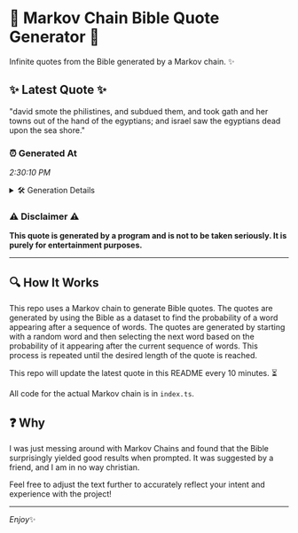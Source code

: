 # 📖 Markov Chain Bible Quote Generator 📖

Infinite quotes from the Bible generated by a Markov chain. ✨

## ✨ Latest Quote ✨
"david smote the philistines, and subdued them, and took gath and her towns out of the hand of the egyptians; and israel saw the egyptians dead upon the sea shore."

### ⏰ Generated At
*2:30:10 PM*

<details>
    <summary>🛠️ Generation Details</summary>
    <p>
        <strong>🌱 Seed:</strong> david<br>
        <strong>🔄 Iterations:</strong> 29<br>
        <strong>📜 Context History:</strong><br>[ david ]: smote<br>[ david, smote ]: the<br>[ david, smote, the ]: philistines,<br>[ david, smote, the, philistines, ]: and<br>[ david, smote, the, philistines,, and ]: subdued<br>[ david, smote, the, philistines,, and, subdued ]: them,<br>[ smote, the, philistines,, and, subdued, them, ]: and<br>[ the, philistines,, and, subdued, them,, and ]: took<br>[ philistines,, and, subdued, them,, and, took ]: gath<br>[ and, subdued, them,, and, took, gath ]: and<br>[ subdued, them,, and, took, gath, and ]: her<br>[ them,, and, took, gath, and, her ]: towns<br>[ and, took, gath, and, her, towns ]: out<br>[ took, gath, and, her, towns, out ]: of<br>[ gath, and, her, towns, out, of ]: the<br>[ and, her, towns, out, of, the ]: hand<br>[ her, towns, out, of, the, hand ]: of<br>[ towns, out, of, the, hand, of ]: the<br>[ out, of, the, hand, of, the ]: egyptians;<br>[ of, the, hand, of, the, egyptians; ]: and<br>[ the, hand, of, the, egyptians;, and ]: israel<br>[ hand, of, the, egyptians;, and, israel ]: saw<br>[ of, the, egyptians;, and, israel, saw ]: the<br>[ the, egyptians;, and, israel, saw, the ]: egyptians<br>[ egyptians;, and, israel, saw, the, egyptians ]: dead<br>[ and, israel, saw, the, egyptians, dead ]: upon<br>[ israel, saw, the, egyptians, dead, upon ]: the<br>[ saw, the, egyptians, dead, upon, the ]: sea<br>[ the, egyptians, dead, upon, the, sea ]: shore.<br>
    </p>
</details>

### ⚠️ Disclaimer ⚠️
**This quote is generated by a program and is not to be taken seriously. It is purely for entertainment purposes.**

---

## 🔍 How It Works

This repo uses a Markov chain to generate Bible quotes. The quotes are generated by using the Bible as a dataset to find the probability of a word appearing after a sequence of words. The quotes are generated by starting with a random word and then selecting the next word based on the probability of it appearing after the current sequence of words. This process is repeated until the desired length of the quote is reached.

This repo will update the latest quote in this README every 10 minutes. ⏳

All code for the actual Markov chain is in `index.ts`.

## ❓ Why

I was just messing around with Markov Chains and found that the Bible surprisingly yielded good results when prompted. 
It was suggested by a friend, and I am in no way christian.

Feel free to adjust the text further to accurately reflect your intent and experience with the project!

---

*Enjoy*✨
